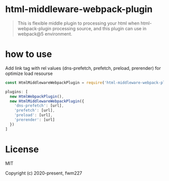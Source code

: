 # html-middleware-webpack-plugin

> This is flexible middle plugin to processing your html when html-webpack-plugin processing source, and this plugin can use in webpack@5 environment. 

# how to use

Add link tag with rel values (dns-prefetch, prefetch, preload, prerender) for optimize load resourse

```javascript
const HtmlMiddlewareWebpackPlugin = require('html-middleware-webpack-plugin');

plugins: [
  new HtmlWebpackPlugin(),
  new HtmlMiddlewareWebpackPlugin({
    'dns-prefetch': [url],
    'prefetch': [url],
    'preload': [url],
    'prerender': [url]
  })
]
```

# License
MIT

Copyright (c) 2020-present, fwm227
